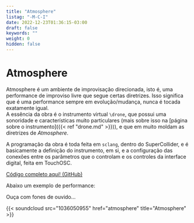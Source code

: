 ```yaml
---
title: "Atmosphere"
listag: "-M-C-I"
date: 2022-12-23T01:36:15-03:00
draft: false
keywords: ""
weight: 0
hidden: false
---
```

# Atmosphere

Atmosphere é um ambiente de improvisação direcionada, isto é, uma performance de improviso livre que segue certas diretrizes. Isso significa que é uma performance sempre em evolução/mudança, nunca é tocada exatamente igual.  
A essência da obra é o instrumento virtual `\drone`, que possui uma sonoridade e características muito particulares (mais sobre isso na [página sobre o instrumento]({{< ref "drone.md" >}})), e que em muito moldam as diretrizes de _Atmosphere_.

A programação da obra é toda feita em `sclang`, dentro do SuperCollider, e é basicamente a definição do instrumento, em si, e a configuração das conexões entre os parâmetros que o controlam e os controles da interface digital, feita em TouchOSC.

[Código completo aqui! (GitHub)](https://github.com/NichSonv/compositions/blob/abd53d6ad0e959b7159114f08dc05bce09b3e79d/drone/Drone%20setup.scd)

Abaixo um exemplo de performance:

Ouça com fones de ouvido...

{{< soundcloud src="1036050955" href="atmosphere" title="Atmosphere" >}}

